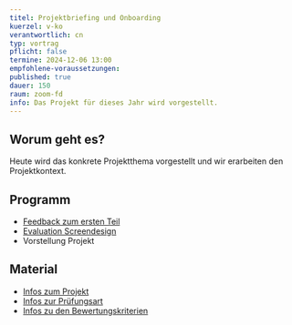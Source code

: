 ```yaml
---
titel: Projektbriefing und Onboarding
kuerzel: v-ko
verantwortlich: cn
typ: vortrag
pflicht: false
termine: 2024-12-06 13:00
empfohlene-voraussetzungen: 
published: true
dauer: 150
raum: zoom-fd
info: Das Projekt für dieses Jahr wird vorgestellt.
---
```


## Worum geht es?

Heute wird das konkrete Projektthema vorgestellt und wir erarbeiten den Projektkontext.

## Programm
- [Feedback zum ersten Teil](https://miro.com/app/board/uXjVN_2vsHo=/?share_link_id=486727636931)
- [Evaluation Screendesign](https://evasys.th-koeln.de/evasys/public/online/index/index?online_php=&pswd=CPWYZ&ONLINEID=23736428175249015879338535374537473014422)
- Vorstellung Projekt

## Material
- [Infos zum Projekt](/mi-bachelor-screendesign-projekte/sd-2023/)
- [Infos zur Prüfungsart](/mi-bachelor-screendesign/projektpraesentationspruefung/)
- [Infos zu den Bewertungskriterien](/mi-bachelor-screendesign/niveaustufen/)

